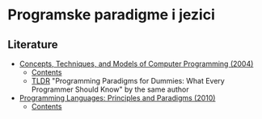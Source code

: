 # Programske paradigme i jezici

## Literature
- [Concepts, Techniques, and Models of Computer Programming (2004)](https://www.goodreads.com/book/show/772585.Concepts_Techniques_and_Models_of_Computer_Programming)
    - [Contents](https://mitpress.ublish.com/ereader/39/?preview#page/v)
    - [TLDR](https://www.info.ucl.ac.be/~pvr/VanRoyChapter.pdf) "Programming Paradigms for Dummies: What Every Programmer Should Know" by the same author
- [Programming Languages: Principles and Paradigms (2010)](https://www.goodreads.com/book/show/7322948-programming-languages)
    - [Contents](http://www.springer.com/cda/content/document/cda_downloaddocument/9781848829138-t1.pdf)

